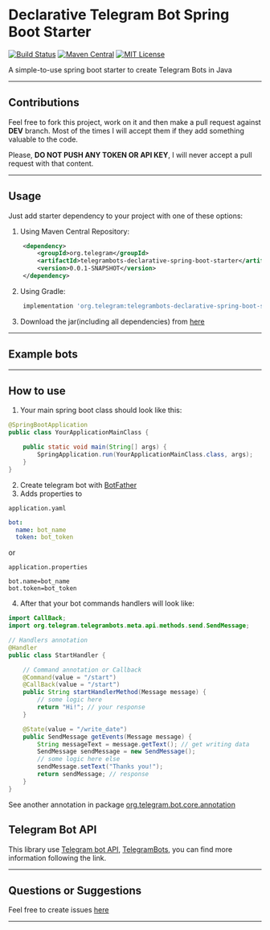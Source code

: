 # Declarative Telegram Bot Spring Boot Starter

[![Build Status]()]()
[![Maven Central]()]()
[![MIT License](http://img.shields.io/badge/license-MIT-blue.svg?style=flat)](https://github.com/aliaksandrrachko/telegrambots-declarative-spring-boot-starter/blob/master/LICENSE)

A simple-to-use spring boot starter to create Telegram Bots in Java

----------------

## Contributions
Feel free to fork this project, work on it and then make a pull request against **DEV** branch. Most of the times I will accept them if they add something valuable to the code.

Please, **DO NOT PUSH ANY TOKEN OR API KEY**, I will never accept a pull request with that content.

----------------

## Usage

Just add starter dependency to your project with one of these options:

1. Using Maven Central Repository:

```xml
    <dependency>
        <groupId>org.telegram</groupId>
        <artifactId>telegrambots-declarative-spring-boot-starter</artifactId>
        <version>0.0.1-SNAPSHOT</version>
    </dependency>
```

2. Using Gradle:

```gradle
    implementation 'org.telegram:telegrambots-declarative-spring-boot-starter:0.0.1-SNAPSHOT'
```

3. Download the jar(including all dependencies) from [here](https://mvnrepository.com/artifact/org.telegram/telegrambots/5.3.0)

----------------

## Example bots

----------------

## How to use

1. Your main spring boot class should look like this:

```java
@SpringBootApplication
public class YourApplicationMainClass {

	public static void main(String[] args) {		
		SpringApplication.run(YourApplicationMainClass.class, args);
	}
}
```

2. Create telegram bot with [BotFather](https://telegram.me/botfather)
3. Adds properties to 

`application.yaml`
```yml
bot:
  name: bot_name
  token: bot_token
```

or 

`application.properties`

```properties
bot.name=bot_name
bot.token=bot_token
```

4. After that your bot commands handlers will look like:

```java
import CallBack;
import org.telegram.telegrambots.meta.api.methods.send.SendMessage;

// Handlers annotation
@Handler
public class StartHandler {

    // Command annotation or Callback
    @Command(value = "/start")
    @CallBack(value = "/start")
    public String startHandlerMethod(Message message) {
        // some logic here
        return "Hi!"; // your response
    }

    @State(value = "/write_date")
    public SendMessage getEvents(Message message) {
        String messageText = message.getText(); // get writing data
        SendMessage sendMessage = new SendMessage();
        // some logic here else
        sendMessage.setText("Thanks you!");
        return sendMessage; // response
    }
}
```

See another annotation in package [org.telegram.bot.core.annotation](/com/github/aliaksandrrachko/telegram/bot/core/annotations)

## Telegram Bot API
This library use [Telegram bot API](https://core.telegram.org/bots),
[TelegramBots](https://github.com/rubenlagus/TelegramBots), 
you can find more information following the link.

----------------

## Questions or Suggestions
Feel free to create issues [here](https://github.com/aliaksandrrachko/telegrambots-declarative-spring-boot-starter/issues)

----------------